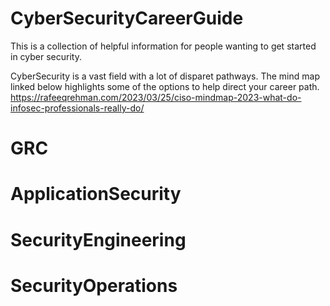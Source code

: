 # CyberSecurityCareerGuide
This is a collection of helpful information for people wanting to get started in cyber security.

CyberSecurity is a vast field with a lot of disparet pathways. The mind map linked below highlights some of the options to help direct your career path. 
 https://rafeeqrehman.com/2023/03/25/ciso-mindmap-2023-what-do-infosec-professionals-really-do/

# **GRC**
# **ApplicationSecurity**
# **SecurityEngineering**
# **SecurityOperations**


